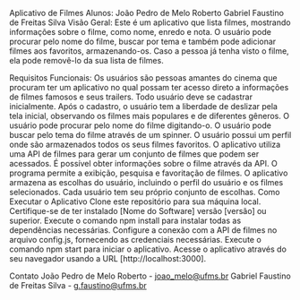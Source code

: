 Aplicativo de Filmes
Alunos:
João Pedro de Melo Roberto
Gabriel Faustino de Freitas Silva
Visão Geral:
Este é um aplicativo que lista filmes, mostrando informações sobre o filme, como nome, enredo e nota. O usuário pode procurar pelo nome do filme, buscar por tema e também pode adicionar filmes aos favoritos, armazenando-os. Caso a pessoa já tenha visto o filme, ela pode removê-lo da sua lista de filmes.

Requisitos Funcionais:
Os usuários são pessoas amantes do cinema que procuram ter um aplicativo no qual possam ter acesso direto a informações de filmes famosos e seus trailers.
Todo usuário deve se cadastrar inicialmente.
Após o cadastro, o usuário tem a liberdade de deslizar pela tela inicial, observando os filmes mais populares e de diferentes gêneros.
O usuário pode procurar pelo nome do filme digitando-o.
O usuário pode buscar pelo tema do filme através de um spinner.
O usuário possui um perfil onde são armazenados todos os seus filmes favoritos.
O aplicativo utiliza uma API de filmes para gerar um conjunto de filmes que podem ser acessados.
É possível obter informações sobre o filme através da API.
O programa permite a exibição, pesquisa e favoritação de filmes.
O aplicativo armazena as escolhas do usuário, incluindo o perfil do usuário e os filmes selecionados. Cada usuário tem seu próprio conjunto de escolhas.
Como Executar o Aplicativo
Clone este repositório para sua máquina local.
Certifique-se de ter instalado [Nome do Software] versão [versão] ou superior.
Execute o comando npm install para instalar todas as dependências necessárias.
Configure a conexão com a API de filmes no arquivo config.js, fornecendo as credenciais necessárias.
Execute o comando npm start para iniciar o aplicativo.
Acesse o aplicativo através do seu navegador usando a URL [http://localhost:3000].

Contato
João Pedro de Melo Roberto - joao_melo@ufms.br
Gabriel Faustino de Freitas Silva - g.faustino@ufms.br
